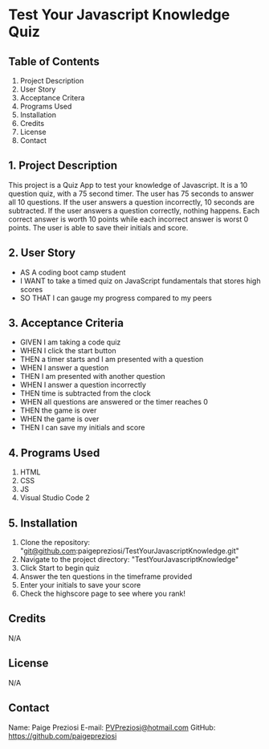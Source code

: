 # Test Your Javascript Knowledge Quiz

## Table of Contents
1. Project Description
2. User Story
3. Acceptance Critera
4. Programs Used
5. Installation
6. Credits
7. License
8. Contact

## 1. Project Description
This project is a Quiz App to test your knowledge of Javascript. It is a 10 question quiz, with a 75 second timer. The user has 75 seconds to answer all 10 questions. If the user answers a question incorrectly, 10 seconds are subtracted. If the user answers a question correctly, nothing happens. Each correct answer is worth 10 points while each incorrect answer is worst 0 points. The user is able to save their initials and score.

## 2. User Story
- AS A coding boot camp student
- I WANT to take a timed quiz on JavaScript fundamentals that stores high scores
- SO THAT I can gauge my progress compared to my peers

## 3. Acceptance Criteria
- GIVEN I am taking a code quiz
- WHEN I click the start button
- THEN a timer starts and I am presented with a question
- WHEN I answer a question
- THEN I am presented with another question
- WHEN I answer a question incorrectly
- THEN time is subtracted from the clock
- WHEN all questions are answered or the timer reaches 0
- THEN the game is over
- WHEN the game is over
- THEN I can save my initials and score


## 4. Programs Used
1. HTML
2. CSS
3. JS
4. Visual Studio Code 2

## 5. Installation
1. Clone the repository: "git@github.com:paigepreziosi/TestYourJavascriptKnowledge.git"
2. Navigate to the project directory: "TestYourJavascriptKnowledge"
3. Click Start to begin quiz
4. Answer the ten questions in the timeframe provided
5. Enter your initials to save your score
6. Check the highscore page to see where you rank!

## Credits

N/A

## License

N/A

## Contact

Name: Paige Preziosi
E-mail: PVPreziosi@hotmail.com
GitHub: https://github.com/paigepreziosi